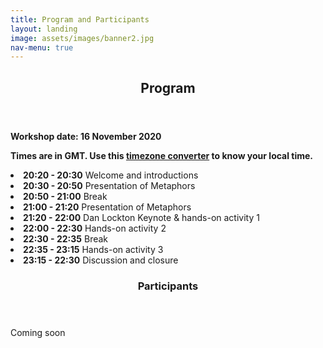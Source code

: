 ```yaml
---
title: Program and Participants
layout: landing
image: assets/images/banner2.jpg
nav-menu: true
---
```


<!-- Main -->
<div id="main" class="alt">

<!-- One -->
<section id="one">
	<div class="inner">
		<header class="major">
			<h1>Program</h1>
		</header>

<!-- Content -->
<div class="row">
	<div class="6u 12u$(small)">
	<p><b>Workshop date: 16 November 2020</b></p>
	<p><b>Times are in GMT. Use this  <a href="https://greenwichmeantime.com/time/to/gmt-local/">timezone converter</a> to know your local time.</b></p>
		<li><b>20:20 - 20:30</b>	Welcome and introductions<br></li>
		<li><b>20:30 - 20:50</b>	Presentation of Metaphors<br></li>
		<li><b>20:50 - 21:00</b>	Break<br></li>
		<li><b>21:00 - 21:20</b>	Presentation of Metaphors<br></li>
		<li><b>21:20 - 22:00</b>	Dan Lockton Keynote & hands-on activity 1<br></li>
		<li><b>22:00 - 22:30</b>	Hands-on activity 2<br></li>
		<li><b>22:30 - 22:35</b>	Break<br></li>
		<li><b>22:35 - 23:15</b>	Hands-on activity 3<br></li>
		<li><b>23:15 - 22:30</b>	Discussion and closure<br></li>
	</div>
<!-- One -->
<section id="one">
	<div class="inner">
		<header class="major">
			<h1>Participants</h1>
		</header>
	<div class="6u 12u$(small)">
Coming soon
		<b></b>
		<b></b>
		<b></b>
		<b></b>
		<b></b>
			</div>


